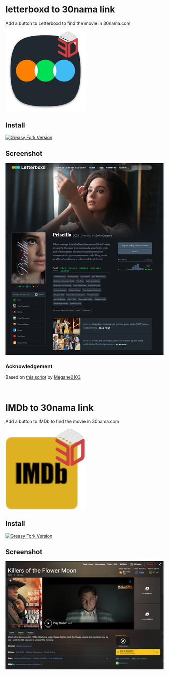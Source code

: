 # letterboxd to 30nama link
Add a button to Letterboxd to find the movie in 30nama.com

<img src="ltb30n.png" width="256" height="256">

## Install
<a href="https://greasyfork.org/en/scripts/477944-letterboxd-30nama-link"><img alt="Greasy Fork Version" src="https://img.shields.io/greasyfork/v/477944" ></a>



## Screenshot
<img src="Screenshot_Letterboxd.png" width="900">

### Acknowledgement
Based on [this script](https://greasyfork.org/en/scripts/474032-letterboxd-tunefind-link) by [Megane0103](https://github.com/Megane0103)

<br>

# IMDb to 30nama link
Add a button to IMDb to find the movie in 30nama.com

<img src='IMDb_30nama_icon.png' width='256' height='256'>

## Install
<a href="https://greasyfork.org/en/scripts/477944-letterboxd-30nama-link"><img alt="Greasy Fork Version" src="https://img.shields.io/greasyfork/v/478419"></a>

## Screenshot
<img src="Screenshot_IMDb.png" width="900">
